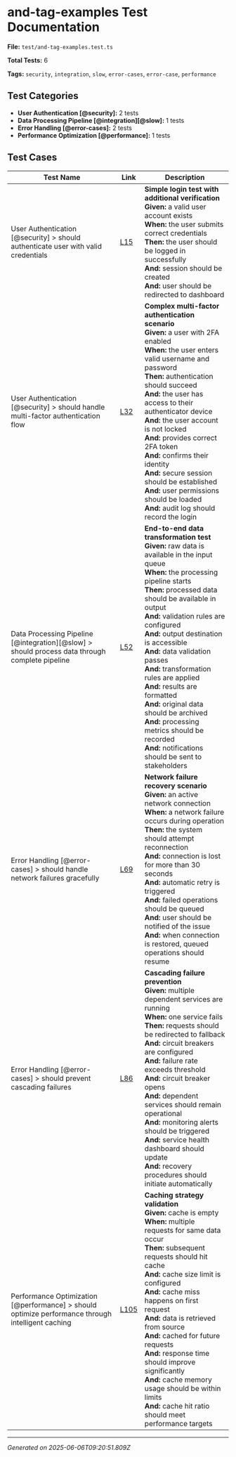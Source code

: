 # and-tag-examples Test Documentation

**File:** `test/and-tag-examples.test.ts`

**Total Tests:** 6

**Tags:** `security`, `integration`, `slow`, `error-cases`, `error-case`, `performance`

## Test Categories

- **User Authentication [@security]:** 2 tests
- **Data Processing Pipeline [@integration][@slow]:** 1 tests
- **Error Handling [@error-cases]:** 2 tests
- **Performance Optimization [@performance]:** 1 tests

## Test Cases

| Test Name | Link | Description |
|-----------|------|-------------|
| User Authentication [@security] > should authenticate user with valid credentials | [L15](src/test/and-tag-examples.test.ts#L15) | **Simple login test with additional verification**<br>**Given:** a valid user account exists<br>**When:** the user submits correct credentials<br>**Then:** the user should be logged in successfully<br>**And:** session should be created<br>**And:** user should be redirected to dashboard |
| User Authentication [@security] > should handle multi-factor authentication flow | [L32](src/test/and-tag-examples.test.ts#L32) | **Complex multi-factor authentication scenario**<br>**Given:** a user with 2FA enabled<br>**When:** the user enters valid username and password<br>**Then:** authentication should succeed<br>**And:** the user has access to their authenticator device<br>**And:** the user account is not locked<br>**And:** provides correct 2FA token<br>**And:** confirms their identity<br>**And:** secure session should be established<br>**And:** user permissions should be loaded<br>**And:** audit log should record the login |
| Data Processing Pipeline [@integration][@slow] > should process data through complete pipeline | [L52](src/test/and-tag-examples.test.ts#L52) | **End-to-end data transformation test**<br>**Given:** raw data is available in the input queue<br>**When:** the processing pipeline starts<br>**Then:** processed data should be available in output<br>**And:** validation rules are configured<br>**And:** output destination is accessible<br>**And:** data validation passes<br>**And:** transformation rules are applied<br>**And:** results are formatted<br>**And:** original data should be archived<br>**And:** processing metrics should be recorded<br>**And:** notifications should be sent to stakeholders |
| Error Handling [@error-cases] > should handle network failures gracefully | [L69](src/test/and-tag-examples.test.ts#L69) | **Network failure recovery scenario**<br>**Given:** an active network connection<br>**When:** a network failure occurs during operation<br>**Then:** the system should attempt reconnection<br>**And:** connection is lost for more than 30 seconds<br>**And:** automatic retry is triggered<br>**And:** failed operations should be queued<br>**And:** user should be notified of the issue<br>**And:** when connection is restored, queued operations should resume |
| Error Handling [@error-cases] > should prevent cascading failures | [L86](src/test/and-tag-examples.test.ts#L86) | **Cascading failure prevention**<br>**Given:** multiple dependent services are running<br>**When:** one service fails<br>**Then:** requests should be redirected to fallback<br>**And:** circuit breakers are configured<br>**And:** failure rate exceeds threshold<br>**And:** circuit breaker opens<br>**And:** dependent services should remain operational<br>**And:** monitoring alerts should be triggered<br>**And:** service health dashboard should update<br>**And:** recovery procedures should initiate automatically |
| Performance Optimization [@performance] > should optimize performance through intelligent caching | [L105](src/test/and-tag-examples.test.ts#L105) | **Caching strategy validation**<br>**Given:** cache is empty<br>**When:** multiple requests for same data occur<br>**Then:** subsequent requests should hit cache<br>**And:** cache size limit is configured<br>**And:** cache miss happens on first request<br>**And:** data is retrieved from source<br>**And:** cached for future requests<br>**And:** response time should improve significantly<br>**And:** cache memory usage should be within limits<br>**And:** cache hit ratio should meet performance targets |

---
*Generated on 2025-06-06T09:20:51.809Z*
